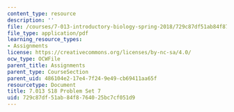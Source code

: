 ```yaml
---
content_type: resource
description: ''
file: /courses/7-013-introductory-biology-spring-2018/729c87df51ab84f8764025bc7cf051d9_MIT7_013s18Pset7Q.pdf
file_type: application/pdf
learning_resource_types:
- Assignments
license: https://creativecommons.org/licenses/by-nc-sa/4.0/
ocw_type: OCWFile
parent_title: Assignments
parent_type: CourseSection
parent_uid: 486104e2-17e4-7f24-9e49-cb69411aa65f
resourcetype: Document
title: 7.013 S18 Problem Set 7
uid: 729c87df-51ab-84f8-7640-25bc7cf051d9
---
```

